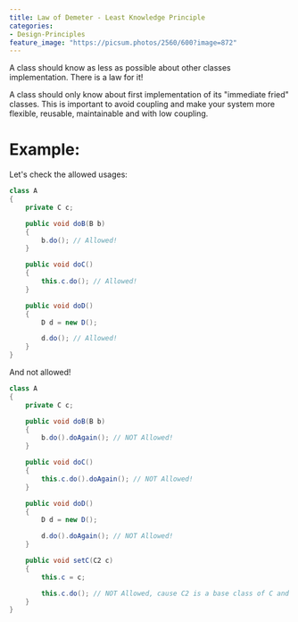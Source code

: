 ```yaml
---
title: Law of Demeter - Least Knowledge Principle
categories:
- Design-Principles
feature_image: "https://picsum.photos/2560/600?image=872"
---
```


A class should know as less as possible about other classes implementation. There is a law for it!

<!-- more -->

A class should only know about first implementation of its "immediate fried" classes. This is important to avoid coupling and make your system more flexible, reusable, maintainable and with low coupling.

# Example:

Let's check the allowed usages:

``` java
class A
{
    private C c;

    public void doB(B b)
    {
        b.do(); // Allowed!
    }

    public void doC()
    {
        this.c.do(); // Allowed!
    }

    public void doD()
    {
        D d = new D();

        d.do(); // Allowed!
    }
}
```

And not allowed!

``` java
class A
{
    private C c;

    public void doB(B b)
    {
        b.do().doAgain(); // NOT Allowed!
    }

    public void doC()
    {
        this.c.do().doAgain(); // NOT Allowed!
    }

    public void doD()
    {
        D d = new D();

        d.do().doAgain(); // NOT Allowed!
    }

    public void setC(C2 c)
    {
        this.c = c;

        this.c.do(); // NOT Allowed, cause C2 is a base class of C and A only knows C!
    }
}
```